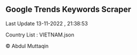 

## Google Trends Keywords Scraper 
 
Last Update 13-11-2022 , 21:38:53

Country List :
VIETNAM.json



© Abdul Muttaqin 
